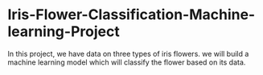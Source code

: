 # Iris-Flower-Classification-Machine-learning-Project
In this project, we have data on three types of iris flowers. we will build a machine learning model which will classify the flower based on its data.
